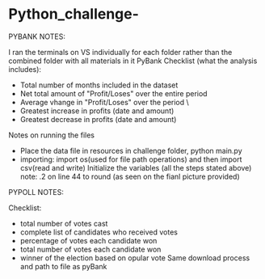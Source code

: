 # Python_challenge-
PYBANK NOTES:

I ran the terminals on VS individually for each folder rather than the combined folder with all materials in it 
PyBank Checklist (what the analysis includes):
- Total number of months included in the dataset
- Net total amount of "Profit/Loses" over the entire period 
- Average vhange in "Profit/Loses" over the period \
- Greatest increase in profits (date and amount)
- Greatest decrease in profits (date and amount)

Notes on running the files 
- Place the data file in resources in challenge folder, python main.py
- importing: import os(used for file path operations) and then import csv(read and write)
Initialize the variables (all the steps stated above)
note: .2 on line 44 to round (as seen on the fianl picture provided)

PYPOLL NOTES: 

Checklist:
- total number of votes cast
- complete list of candidates who received votes 
- percentage of votes each candidate won 
- total number of votes each candidate won
- winner of the election based on opular vote 
Same download process and path to file as pyBank

